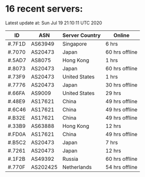 # 16 recent servers:

Latest update at: Sun Jul 19 21:10:11 UTC 2020

| ID | ASN | Server Country | Online |
| -- | --- | -------------- | ------ |
| #.7F1D | AS63949 | Singapore | 6 hrs |
| #.7070 | AS20473 | Japan | 60 hrs offline |
| #.5AD7 | AS8075 | Hong Kong | 1 hrs |
| #.8073 | AS20473 | Japan | 60 hrs offline |
| #.73F9 | AS20473 | United States | 1 hrs |
| #.7776 | AS20473 | Japan | 30 hrs offline |
| #.66FA | AS9009 | United States | 29 hrs |
| #.48E9 | AS17621 | China | 49 hrs offline |
| #.6C46 | AS17621 | China | 49 hrs offline |
| #.B32E | AS17621 | China | 49 hrs offline |
| #.33B9 | AS63888 | Hong Kong | 12 hrs |
| #.FD0A | AS17621 | China | 49 hrs offline |
| #.B5C2 | AS20473 | Japan | 7 hrs |
| #.7261 | AS20473 | Japan | 12 hrs |
| #.1F2B | AS49392 | Russia | 60 hrs offline |
| #.770F | AS202425 | Netherlands | 54 hrs offline |

